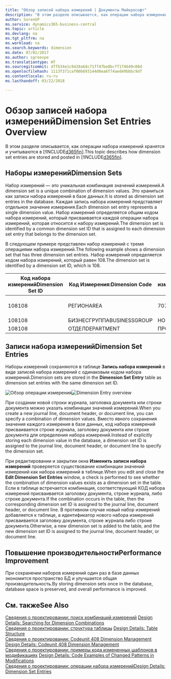 ```yaml
---
title: "Обзор записей набора измерений | Документы Майкрософт"
description: "В этом разделе описывается, как операции набора измерений хранятся и учитываются в Dynamics 365."
author: SorenGP
ms.service: dynamics365-business-central
ms.topic: article
ms.devlang: na
ms.tgt_pltfrm: na
ms.workload: na
ms.search.keywords: dimension
ms.date: 07/01/2017
ms.author: sgroespe
ms.translationtype: HT
ms.sourcegitcommit: d7fb34e1c9428a64c71ff47be8bcff174649c00d
ms.openlocfilehash: 1113f371caf00b693144d0ea6f74aed49bbbc9df
ms.contentlocale: ru-ru
ms.lasthandoff: 03/22/2018

---
```

# <a name="dimension-set-entries-overview"></a><span data-ttu-id="72232-103">Обзор записей набора измерений</span><span class="sxs-lookup"><span data-stu-id="72232-103">Dimension Set Entries Overview</span></span>
<span data-ttu-id="72232-104">В этом разделе описывается, как операции набора измерений хранятся и учитываются в [!INCLUDE[d365fin](includes/d365fin_md.md)].</span><span class="sxs-lookup"><span data-stu-id="72232-104">This topic describes how dimension set entries are stored and posted in [!INCLUDE[d365fin](includes/d365fin_md.md)].</span></span>  
  
## <a name="dimension-sets"></a><span data-ttu-id="72232-105">Наборы измерений</span><span class="sxs-lookup"><span data-stu-id="72232-105">Dimension Sets</span></span>  
<span data-ttu-id="72232-106">Набор измерений — это уникальная комбинация значений измерений.</span><span class="sxs-lookup"><span data-stu-id="72232-106">A dimension set is a unique combination of dimension values.</span></span> <span data-ttu-id="72232-107">Это храниться как записи набора измерений в базе данных.</span><span class="sxs-lookup"><span data-stu-id="72232-107">It is stored as dimension set entries in the database.</span></span> <span data-ttu-id="72232-108">Каждая запись набора измерений представляет отдельное значение измерения.</span><span class="sxs-lookup"><span data-stu-id="72232-108">Each dimension set entry represents a single dimension value.</span></span> <span data-ttu-id="72232-109">Набор измерений определяется общим кодом набора измерений, который присваивается каждой операции набора измерений, которая относится к набору измерений.</span><span class="sxs-lookup"><span data-stu-id="72232-109">The dimension set is identified by a common dimension set ID that is assigned to each dimension set entry that belongs to the dimension set.</span></span>  
  
<span data-ttu-id="72232-110">В следующем примере представлен набор измерений с тремя операциями набора измерений.</span><span class="sxs-lookup"><span data-stu-id="72232-110">The following example shows a dimension set that has three dimension set entries.</span></span> <span data-ttu-id="72232-111">Набор измерений определяется кодом набора измерений, который равен 108.</span><span class="sxs-lookup"><span data-stu-id="72232-111">The dimension set is identified by a dimension set ID, which is 108.</span></span>  
  
|<span data-ttu-id="72232-112">Код набора измерений</span><span class="sxs-lookup"><span data-stu-id="72232-112">Dimension Set ID</span></span>|<span data-ttu-id="72232-113">Код Измерения:</span><span class="sxs-lookup"><span data-stu-id="72232-113">Dimension Code</span></span>|<span data-ttu-id="72232-114">Код значения измерения</span><span class="sxs-lookup"><span data-stu-id="72232-114">Dimension Value Code</span></span>|<span data-ttu-id="72232-115">Имя значения измерения</span><span class="sxs-lookup"><span data-stu-id="72232-115">Dimension Value Name</span></span>|  
|----------------------|--------------------|--------------------------|--------------------------|  
|<span data-ttu-id="72232-116">108</span><span class="sxs-lookup"><span data-stu-id="72232-116">108</span></span>|<span data-ttu-id="72232-117">РЕГИОН</span><span class="sxs-lookup"><span data-stu-id="72232-117">AREA</span></span>|<span data-ttu-id="72232-118">70</span><span class="sxs-lookup"><span data-stu-id="72232-118">70</span></span>|<span data-ttu-id="72232-119">Северная Америка</span><span class="sxs-lookup"><span data-stu-id="72232-119">America North</span></span>|  
|<span data-ttu-id="72232-120">108</span><span class="sxs-lookup"><span data-stu-id="72232-120">108</span></span>|<span data-ttu-id="72232-121">БИЗНЕСГРУППА</span><span class="sxs-lookup"><span data-stu-id="72232-121">BUSINESSGROUP</span></span>|<span data-ttu-id="72232-122">HOME</span><span class="sxs-lookup"><span data-stu-id="72232-122">HOME</span></span>|<span data-ttu-id="72232-123">В начало</span><span class="sxs-lookup"><span data-stu-id="72232-123">Home</span></span>|  
|<span data-ttu-id="72232-124">108</span><span class="sxs-lookup"><span data-stu-id="72232-124">108</span></span>|<span data-ttu-id="72232-125">ОТДЕЛ</span><span class="sxs-lookup"><span data-stu-id="72232-125">DEPARTMENT</span></span>|<span data-ttu-id="72232-126">ПРОДАЖИ</span><span class="sxs-lookup"><span data-stu-id="72232-126">SALES</span></span>|<span data-ttu-id="72232-127">Продажи</span><span class="sxs-lookup"><span data-stu-id="72232-127">Sales</span></span>|  
  
## <a name="dimension-set-entries"></a><span data-ttu-id="72232-128">Записи набора измерений</span><span class="sxs-lookup"><span data-stu-id="72232-128">Dimension Set Entries</span></span>  
<span data-ttu-id="72232-129">Наборы измерений сохраняются в таблице **Запись набора измерений** в виде записей набора измерений с одинаковым кодом набора измерений.</span><span class="sxs-lookup"><span data-stu-id="72232-129">Dimension sets are stored in the **Dimension Set Entry** table as dimension set entries with the same dimension set ID.</span></span>  
  
<span data-ttu-id="72232-130">![Обзор операции измерения](media/dimensionentrynav7.png "DimensionEntryNAV7")</span><span class="sxs-lookup"><span data-stu-id="72232-130">![Dimension Entry overview](media/dimensionentrynav7.png "DimensionEntryNAV7")</span></span>  
  
<span data-ttu-id="72232-131">При создании новой строки журнала, заголовка документа или строки документа можно указать комбинации значений измерений.</span><span class="sxs-lookup"><span data-stu-id="72232-131">When you create a new journal line, document header, or document line, you can specify a combination of dimension values.</span></span> <span data-ttu-id="72232-132">Вместо явного сохранения значения каждого измерения в базе данных, код набора измерений присваивается строке журнала, заголовку документа или строке документа для определения набора измерений.</span><span class="sxs-lookup"><span data-stu-id="72232-132">Instead of explicitly storing each dimension value in the database, a dimension set ID is assigned to the journal line, document header, or document line to specify the dimension set.</span></span>  
  
<span data-ttu-id="72232-133">При редактировании и закрытии окна **Изменить записи набора измерений** проверяется существование комбинации значений измерений как набора измерений в таблице.</span><span class="sxs-lookup"><span data-stu-id="72232-133">When you edit and close the **Edit Dimension Set Entries** window, a check is performed to see whether the combination of dimension values exists as a dimension set in the table.</span></span> <span data-ttu-id="72232-134">Если в таблице встречается комбинация, соответствующий КОД набора измерений присваивается заголовку документа, строке журнала, либо строке документа.</span><span class="sxs-lookup"><span data-stu-id="72232-134">If the combination occurs in the table, then the corresponding dimension set ID is assigned to the journal line, document header, or document line.</span></span> <span data-ttu-id="72232-135">В противном случае новый набор измерений добавляется к таблице, а идентификатор нового набора измерений присваивается заголовку документа, строке журнала либо строке документа.</span><span class="sxs-lookup"><span data-stu-id="72232-135">Otherwise, a new dimension set is added to the table, and the new dimension set ID is assigned to the journal line, document header, or document line.</span></span>  
  
## <a name="performance-improvement"></a><span data-ttu-id="72232-136">Повышение производительности</span><span class="sxs-lookup"><span data-stu-id="72232-136">Performance Improvement</span></span>  
<span data-ttu-id="72232-137">При сохранении наборов измерений один раз в базе данных экономится пространство БД и улучшается общая производительность.</span><span class="sxs-lookup"><span data-stu-id="72232-137">By storing dimension sets once in the database, database space is preserved, and overall performance is improved.</span></span>  
  
## <a name="see-also"></a><span data-ttu-id="72232-138">См. также</span><span class="sxs-lookup"><span data-stu-id="72232-138">See Also</span></span>  
<span data-ttu-id="72232-139">[Сведения о проектировании: поиск комбинаций измерений](design-details-searching-for-dimension-combinations.md) </span><span class="sxs-lookup"><span data-stu-id="72232-139">[Design Details: Searching for Dimension Combinations](design-details-searching-for-dimension-combinations.md) </span></span>  
<span data-ttu-id="72232-140">[Сведения о проектировании: структура таблицы](design-details-table-structure.md) </span><span class="sxs-lookup"><span data-stu-id="72232-140">[Design Details: Table Structure](design-details-table-structure.md) </span></span>  
<span data-ttu-id="72232-141">[Сведения о проектировании: Codeunit 408 Dimension Management](design-details-codeunit-408-dimension-management.md) </span><span class="sxs-lookup"><span data-stu-id="72232-141">[Design Details: Codeunit 408 Dimension Management](design-details-codeunit-408-dimension-management.md) </span></span>  
<span data-ttu-id="72232-142">[Сведения о проектировании: примеры кода измененных шаблонов в модификациях](design-details-code-examples-of-changed-patterns-in-modifications.md) </span><span class="sxs-lookup"><span data-stu-id="72232-142">[Design Details: Code Examples of Changed Patterns in Modifications](design-details-code-examples-of-changed-patterns-in-modifications.md) </span></span>  
[<span data-ttu-id="72232-143">Сведения о проектировании: операции набора измерений</span><span class="sxs-lookup"><span data-stu-id="72232-143">Design Details: Dimension Set Entries</span></span>](design-details-dimension-set-entries.md)   

